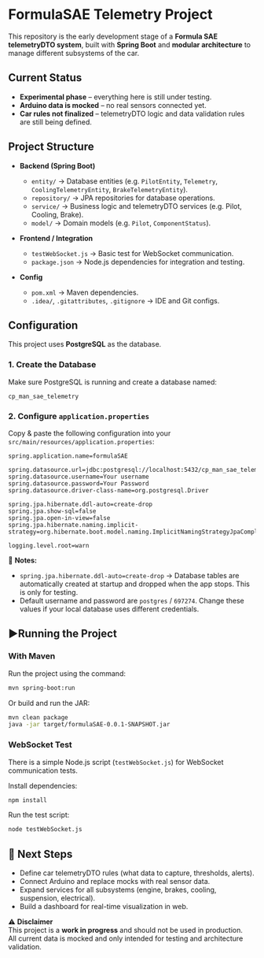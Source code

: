 # FormulaSAE Telemetry Project 

This repository is the early development stage of a **Formula SAE telemetryDTO system**, built with **Spring Boot** and **modular architecture** to manage different subsystems of the car.

## Current Status
- **Experimental phase** – everything here is still under testing.  
- **Arduino data is mocked** – no real sensors connected yet.  
- **Car rules not finalized** – telemetryDTO logic and data validation rules are still being defined.  

## Project Structure
- **Backend (Spring Boot)**  
  - `entity/` → Database entities (e.g. `PilotEntity`, `Telemetry`, `CoolingTelemetryEntity`, `BrakeTelemetryEntity`).  
  - `repository/` → JPA repositories for database operations.  
  - `service/` → Business logic and telemetryDTO services (e.g. Pilot, Cooling, Brake).  
  - `model/` → Domain models (e.g. `Pilot`, `ComponentStatus`).  

- **Frontend / Integration**  
  - `testWebSocket.js` → Basic test for WebSocket communication.  
  - `package.json` → Node.js dependencies for integration and testing.  

- **Config**  
  - `pom.xml` → Maven dependencies.  
  - `.idea/`, `.gitattributes`, `.gitignore` → IDE and Git configs.  

## Configuration

This project uses **PostgreSQL** as the database.  

### 1. Create the Database
Make sure PostgreSQL is running and create a database named:

```
cp_man_sae_telemetry
```

### 2. Configure `application.properties`
Copy & paste the following configuration into your `src/main/resources/application.properties`:

```properties
spring.application.name=formulaSAE

spring.datasource.url=jdbc:postgresql://localhost:5432/cp_man_sae_telemetry
spring.datasource.username=Your username
spring.datasource.password=Your Password
spring.datasource.driver-class-name=org.postgresql.Driver

spring.jpa.hibernate.ddl-auto=create-drop
spring.jpa.show-sql=false
spring.jpa.open-in-view=false
spring.jpa.hibernate.naming.implicit-strategy=org.hibernate.boot.model.naming.ImplicitNamingStrategyJpaCompliantImpl

logging.level.root=warn
```

🔹 **Notes:**  
- `spring.jpa.hibernate.ddl-auto=create-drop` → Database tables are automatically created at startup and dropped when the app stops. This is only for testing.  
- Default username and password are `postgres` / `697274`. Change these values if your local database uses different credentials.  

## ▶Running the Project

### With Maven
Run the project using the command:

```bash
mvn spring-boot:run
```

Or build and run the JAR:

```bash
mvn clean package
java -jar target/formulaSAE-0.0.1-SNAPSHOT.jar
```

### WebSocket Test
There is a simple Node.js script (`testWebSocket.js`) for WebSocket communication tests.  

Install dependencies:

```bash
npm install
```

Run the test script:

```bash
node testWebSocket.js
```

## 🚀 Next Steps
- Define car telemetryDTO rules (what data to capture, thresholds, alerts).  
- Connect Arduino and replace mocks with real sensor data.  
- Expand services for all subsystems (engine, brakes, cooling, suspension, electrical).  
- Build a dashboard for real-time visualization in web.  

⚠️ **Disclaimer**  
This project is a **work in progress** and should not be used in production.  
All current data is mocked and only intended for testing and architecture validation.